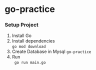 # go-practice


### Setup Project
1. Install Go<br />
2. Install dependencies <br />
```go mod download```
3. Create Database in Mysql `go-practice` <br />
4. Run <br />
``` go run main.go```
